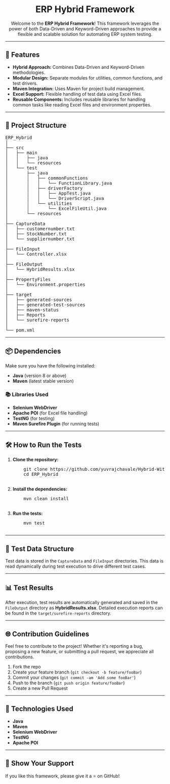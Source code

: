 <!-- This is your README.md file -->

<h1 align="center">ERP Hybrid Framework</h1>

<p align="center">
  Welcome to the <strong>ERP Hybrid Framework</strong>! This framework leverages the power of both Data-Driven and Keyword-Driven approaches to provide a flexible and scalable solution for automating ERP system testing.
</p>

---

<h2>🚀 Features</h2>

<ul>
  <li><strong>Hybrid Approach:</strong> Combines Data-Driven and Keyword-Driven methodologies.</li>
  <li><strong>Modular Design:</strong> Separate modules for utilities, common functions, and test drivers.</li>
  <li><strong>Maven Integration:</strong> Uses Maven for project build management.</li>
  <li><strong>Excel Support:</strong> Flexible handling of test data using Excel files.</li>
  <li><strong>Reusable Components:</strong> Includes reusable libraries for handling common tasks like reading Excel files and environment properties.</li>
</ul>

---

<h2>📂 Project Structure</h2>

<pre>
ERP_Hybrid
│
├── src
│   ├── main
│   │   ├── java
│   │   └── resources
│   └── test
│       ├── java
│       │   ├── commonFunctions
│       │   │   └── FunctionLibrary.java
│       │   ├── driverFactory
│       │   │   ├── AppTest.java
│       │   │   └── DriverScript.java
│       │   └── utilities
│       │       └── ExcelFileUtil.java
│       └── resources
│
├── CaptureData
│   ├── customernumber.txt
│   ├── StockNumber.txt
│   └── suppliernumber.txt
│
├── FileInput
│   └── Controller.xlsx
│
├── FileOutput
│   └── HybridResults.xlsx
│
├── PropertyFiles
│   └── Environment.properties
│
├── target
│   ├── generated-sources
│   ├── generated-test-sources
│   ├── maven-status
│   ├── Reports
│   └── surefire-reports
│
└── pom.xml
</pre>

---

<h2>📦 Dependencies</h2>

Make sure you have the following installed:

<ul>
  <li><strong>Java</strong> (version 8 or above)</li>
  <li><strong>Maven</strong> (latest stable version)</li>
</ul>

<h3>📚 Libraries Used</h3>
<ul>
  <li><strong>Selenium WebDriver</strong></li>
  <li><strong>Apache POI</strong> (for Excel file handling)</li>
  <li><strong>TestNG</strong> (for testing)</li>
  <li><strong>Maven Surefire Plugin</strong> (for running tests)</li>
</ul>

---

<h2>🛠️ How to Run the Tests</h2>

<ol>
  <li><strong>Clone the repository:</strong>
    <pre>
    git clone https://github.com/yuvrajchavale/Hybrid-With-Maven-.git
    cd ERP_Hybrid
    </pre>
  </li>
  <li><strong>Install the dependencies:</strong>
    <pre>
    mvn clean install
    </pre>
  </li>
  <li><strong>Run the tests:</strong>
    <pre>
    mvn test
    </pre>
  </li>
</ol>

---

<h2>📝 Test Data Structure</h2>

<p>
Test data is stored in the <code>CaptureData</code> and <code>FileInput</code> directories. This data is read dynamically during test execution to drive different test cases.
</p>

---

<h2>📊 Test Results</h2>

<p>
After execution, test results are automatically generated and saved in the <code>FileOutput</code> directory as <strong>HybridResults.xlsx</strong>. Detailed execution reports can be found in the <code>target/surefire-reports</code> directory.
</p>

---

<h2>🌐 Contribution Guidelines</h2>

<p>
Feel free to contribute to the project! Whether it's reporting a bug, proposing a new feature, or submitting a pull request, we appreciate all contributions.
</p>

<ol>
  <li>Fork the repo</li>
  <li>Create your feature branch (<code>git checkout -b feature/fooBar</code>)</li>
  <li>Commit your changes (<code>git commit -am 'Add some fooBar'</code>)</li>
  <li>Push to the branch (<code>git push origin feature/fooBar</code>)</li>
  <li>Create a new Pull Request</li>
</ol>

---

<h2>🎨 Technologies Used</h2>

<ul>
  <li><strong>Java</strong></li>
  <li><strong>Maven</strong></li>
  <li><strong>Selenium WebDriver</strong></li>
  <li><strong>TestNG</strong></li>
  <li><strong>Apache POI</strong></li>
</ul>

---

<h2>🌟 Show Your Support</h2>

<p>
If you like this framework, please give it a ⭐ on GitHub!
</p>
